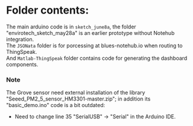 # Folder contents:

The main arduino code is in `sketch_june8a`, the folder "envirotech_sketch_may28a" is an earlier prototype without Notehub integration.<br>
The `JSONata` folder is for porcessing at blues-notehub.io when routing to ThingSpeak.<br>
And `Matlab-ThingSpeak` folder contains code for generating the dashboard components.

### Note

The Grove sensor need external installation of the library "Seeed_PM2_5_sensor_HM3301-master.zip"; in addition its "basic_demo.ino" code is a bit outdated:
*  Need to change line 35 "SerialUSB" -> "Serial" in the Arduino IDE.
<br>
